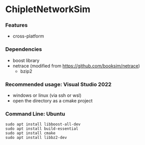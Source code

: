 # ChipletNetworkSim

### Features
- cross-platform

### Dependencies
- boost library
- netrace (modified from https://github.com/booksim/netrace)
	- bzip2

### Recommended usage: Visual Studio 2022
- windows or linux (via ssh or wsl)
- open the directory as a cmake project

### Command Line: Ubuntu
```
sudo apt install libboost-all-dev
sudo apt install build-essential
sudo apt install cmake
sudo apt install libbz2-dev
```